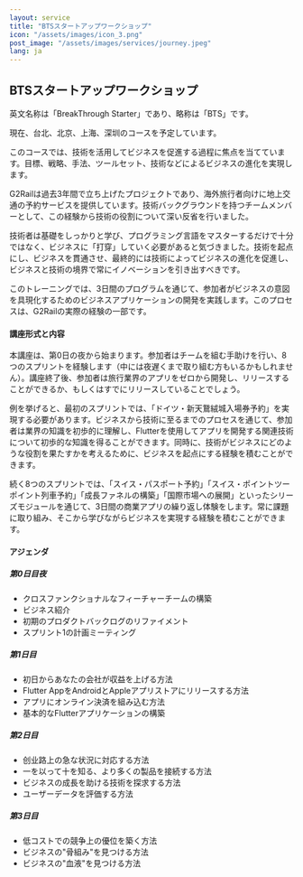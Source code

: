```yaml
---
layout: service
title: "BTSスタートアップワークショップ"
icon: "/assets/images/icon_3.png"
post_image: "/assets/images/services/journey.jpeg"
lang: ja
---
```


<h2>BTSスタートアップワークショップ</h2>

英文名称は「BreakThrough Starter」であり、略称は「BTS」です。

現在、台北、北京、上海、深圳のコースを予定しています。

このコースでは、技術を活用してビジネスを促進する過程に焦点を当てています。目標、戦略、手法、ツールセット、技術などによるビジネスの進化を実現します。

G2Railは過去3年間で立ち上げたプロジェクトであり、海外旅行者向けに地上交通の予約サービスを提供しています。技術バックグラウンドを持つチームメンバーとして、この経験から技術の役割について深い反省を行いました。

技術者は基礎をしっかりと学び、プログラミング言語をマスターするだけで十分ではなく、ビジネスに「打穿」していく必要があると気づきました。技術を起点にし、ビジネスを貫通させ、最終的には技術によってビジネスの進化を促進し、ビジネスと技術の境界で常にイノベーションを引き出すべきです。

このトレーニングでは、3日間のプログラムを通じて、参加者がビジネスの意図を具現化するためのビジネスアプリケーションの開発を実践します。このプロセスは、G2Railの実際の経験の一部です。

#### 講座形式と内容

本講座は、第0日の夜から始まります。参加者はチームを組む手助けを行い、8つのスプリントを経験します（中には夜遅くまで取り組む方もいるかもしれません）。講座終了後、参加者は旅行業界のアプリをゼロから開発し、リリースすることができるか、もしくはすでにリリースしていることでしょう。

例を挙げると、最初のスプリントでは、「ドイツ・新天鵞絨城入場券予約」を実現する必要があります。ビジネスから技術に至るまでのプロセスを通じて、参加者は業界の知識を初歩的に理解し、Flutterを使用してアプリを開発する関連技術について初歩的な知識を得ることができます。同時に、技術がビジネスにどのような役割を果たすかを考えるために、ビジネスを起点にする経験を積むことができます。

続く8つのスプリントでは、「スイス・パスポート予約」「スイス・ポイントツーポイント列車予約」「成長ファネルの構築」「国際市場への展開」といったシリーズモジュールを通じて、3日間の商業アプリの繰り返し体験をします。常に課題に取り組み、そこから学びながらビジネスを実現する経験を積むことができます。

#### アジェンダ

##### 第0日目夜

* クロスファンクショナルなフィーチャーチームの構築
* ビジネス紹介
* 初期のプロダクトバックログのリファイメント
* スプリント1の計画ミーティング

##### 第1日目 

* 初日からあなたの会社が収益を上げる方法
* Flutter AppをAndroidとAppleアプリストアにリリースする方法
* アプリにオンライン決済を組み込む方法
* 基本的なFlutterアプリケーションの構築

##### 第2日目 

* 创业路上の急な状況に対応する方法
* 一を以って十を知る、より多くの製品を接続する方法
* ビジネスの成長を助ける技術を探求する方法
* ユーザーデータを評価する方法

##### 第3日目 

* 低コストでの競争上の優位を築く方法
* ビジネスの"骨組み"を見つける方法
* ビジネスの"血液"を見つける方法